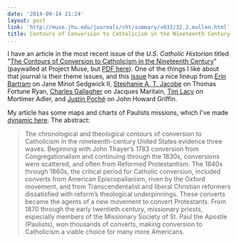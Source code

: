 ```yaml
---
date: '2014-09-14 21:24'
layout: post
link: 'http://muse.jhu.edu/journals/cht/summary/v032/32.2.mullen.html'
title: Contours of Conversion to Catholicism in the Nineteenth Century
...
```


I have an article in the most recent issue of the *U.S. Catholic
Historian* titled "[The Contours of Conversion to Catholicism in the
Nineteenth Century][]" (paywalled at Project Muse, but [PDF here][]).
One of the things I like about that journal is their theme issues, and
this [issue][] has a nice lineup from [Erin Bartram][] on Jane Minot
Sedgwick II, [Stephanie A. T. Jacobe][] on Thomas Fortune Ryan, [Charles
Gallagher][] on Jacques Maritain, [Tim Lacy][] on Mortimer Adler, and
[Justin Poché][] on John Howard Griffin.

My article has some maps and charts of Paulists missions, which I've
made [dynamic here][]. The abstract:

> The chronological and theological contours of conversion to
> Catholicism in the nineteenth-century United States evidence three
> waves. Beginning with John Thayer’s 1783 conversion from
> Congregationalism and continuing through the 1830s, conversions were
> scattered, and often from Reformed Protestantism. The 1840s through
> 1860s, the critical period for Catholic conversion, included converts
> from American Episcopalianism, riven by the Oxford movement, and from
> Transcendentalist and liberal Christian reformers dissatisfied with
> reform’s theological underpinnings. These converts became the agents
> of a new movement to convert Protestants. From 1870 through the early
> twentieth century, missionary priests, especially members of the
> Missionary Society of St. Paul the Apostle (Paulists), won thousands
> of converts, making conversion to Catholicism a viable choice for many
> more Americans.

  [The Contours of Conversion to Catholicism in the Nineteenth Century]:
    http://muse.jhu.edu/journals/cht/summary/v032/32.2.mullen.html
  [PDF here]: http://lincolnmullen.com/downloads/pdf/mullen.contours-conversion-to-catholicism.pdf
  [issue]: http://muse.jhu.edu/journals/us_catholic_historian/toc/cht.32.2.html
  [Erin Bartram]: http://muse.jhu.edu/journals/us_catholic_historian/v032/32.2.bartram.html
  [Stephanie A. T. Jacobe]: http://muse.jhu.edu/journals/us_catholic_historian/v032/32.2.jacobe.html
  [Charles Gallagher]: http://muse.jhu.edu/journals/us_catholic_historian/v032/32.2.gallagher.html
  [Tim Lacy]: http://muse.jhu.edu/journals/us_catholic_historian/v032/32.2.lacy.html
  [Justin Poché]: http://muse.jhu.edu/journals/us_catholic_historian/v032/32.2.poche.html
  [dynamic here]: http://lincolnmullen.com/projects/paulists-map/
